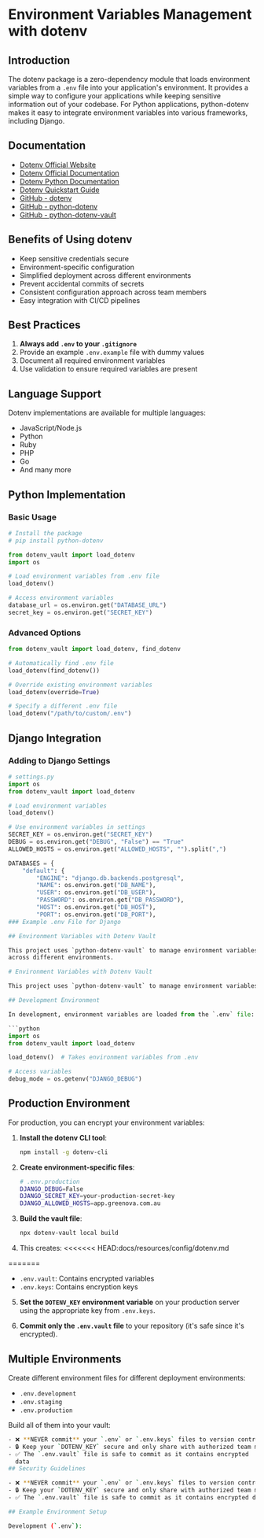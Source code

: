 # Environment Variables Management with dotenv

## Introduction

The dotenv package is a zero-dependency module that loads environment variables
from a `.env` file into your application's environment. It provides a simple
way to configure your applications while keeping sensitive information out of
your codebase. For Python applications, python-dotenv makes it easy to
integrate environment variables into various frameworks, including Django.

## Documentation

- [Dotenv Official Website](https://www.dotenv.org/)
- [Dotenv Official Documentation](https://www.dotenv.org/docs/)
- [Dotenv Python Documentation](https://www.dotenv.org/docs/languages/python)
- [Dotenv Quickstart Guide](https://www.dotenv.org/docs/quickstart)
- [GitHub - dotenv](https://github.com/motdotla/dotenv)
- [GitHub - python-dotenv](https://github.com/theskumar/python-dotenv)
- [GitHub - python-dotenv-vault](https://github.com/dotenv-org/python-dotenv-vault)

## Benefits of Using dotenv

- Keep sensitive credentials secure
- Environment-specific configuration
- Simplified deployment across different environments
- Prevent accidental commits of secrets
- Consistent configuration approach across team members
- Easy integration with CI/CD pipelines

## Best Practices

1. **Always add `.env` to your `.gitignore`**
2. Provide an example `.env.example` file with dummy values
3. Document all required environment variables
4. Use validation to ensure required variables are present

## Language Support

Dotenv implementations are available for multiple languages:

- JavaScript/Node.js
- Python
- Ruby
- PHP
- Go
- And many more

## Python Implementation

### Basic Usage

```python
# Install the package
# pip install python-dotenv

from dotenv_vault import load_dotenv
import os

# Load environment variables from .env file
load_dotenv()

# Access environment variables
database_url = os.environ.get("DATABASE_URL")
secret_key = os.environ.get("SECRET_KEY")
```

### Advanced Options

```python
from dotenv_vault import load_dotenv, find_dotenv

# Automatically find .env file
load_dotenv(find_dotenv())

# Override existing environment variables
load_dotenv(override=True)

# Specify a different .env file
load_dotenv("/path/to/custom/.env")
```

## Django Integration

### Adding to Django Settings

````python
# settings.py
import os
from dotenv_vault import load_dotenv

# Load environment variables
load_dotenv()

# Use environment variables in settings
SECRET_KEY = os.environ.get("SECRET_KEY")
DEBUG = os.environ.get("DEBUG", "False") == "True"
ALLOWED_HOSTS = os.environ.get("ALLOWED_HOSTS", "").split(",")

DATABASES = {
    "default": {
        "ENGINE": "django.db.backends.postgresql",
        "NAME": os.environ.get("DB_NAME"),
        "USER": os.environ.get("DB_USER"),
        "PASSWORD": os.environ.get("DB_PASSWORD"),
        "HOST": os.environ.get("DB_HOST"),
        "PORT": os.environ.get("DB_PORT"),
### Example .env File for Django

## Environment Variables with Dotenv Vault

This project uses `python-dotenv-vault` to manage environment variables securely
across different environments.

# Environment Variables with Dotenv Vault

This project uses `python-dotenv-vault` to manage environment variables securely across different environments.

## Development Environment

In development, environment variables are loaded from the `.env` file:

```python
import os
from dotenv_vault import load_dotenv

load_dotenv()  # Takes environment variables from .env

# Access variables
debug_mode = os.getenv("DJANGO_DEBUG")
````

## Production Environment

For production, you can encrypt your environment variables:

1. **Install the dotenv CLI tool**:

   ```bash
   npm install -g dotenv-cli
   ```

2. **Create environment-specific files**:

   ```bash
   # .env.production
   DJANGO_DEBUG=False
   DJANGO_SECRET_KEY=your-production-secret-key
   DJANGO_ALLOWED_HOSTS=app.greenova.com.au
   ```

3. **Build the vault file**:

   ```bash
   npx dotenv-vault local build
   ```

4. This creates:
<<<<<<< HEAD:docs/resources/config/dotenv.md

=======
   - `.env.vault`: Contains encrypted variables
   - `.env.keys`: Contains encryption keys

5. **Set the `DOTENV_KEY` environment variable** on your production server
   using the appropriate key from `.env.keys`.

6. **Commit only the `.env.vault` file** to your repository (it's safe since
   it's encrypted).

## Multiple Environments

Create different environment files for different deployment environments:

- `.env.development`
- `.env.staging`
- `.env.production`

Build all of them into your vault:

```bash
- ❌ **NEVER commit** your `.env` or `.env.keys` files to version control
- 🔒 Keep your `DOTENV_KEY` secure and only share with authorized team members
- ✅ The `.env.vault` file is safe to commit as it contains encrypted
  data
## Security Guidelines

- ❌ **NEVER commit** your `.env` or `.env.keys` files to version control
- 🔒 Keep your `DOTENV_KEY` secure and only share with authorized team members
- ✅ The `.env.vault` file is safe to commit as it contains encrypted data

## Example Environment Setup

Development (`.env`):
```
